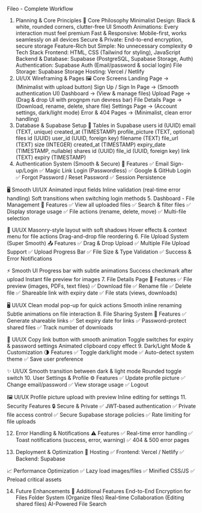 Fileo - Complete Workflow
1. Planning & Core Principles
🖤 Core Philosophy
Minimalist Design: Black & white, rounded corners, clutter-free UI
Smooth Animations: Every interaction must feel premium
Fast & Responsive: Mobile-first, works seamlessly on all devices
Secure & Private: End-to-end encryption, secure storage
Feature-Rich but Simple: No unnecessary complexity
⚙️ Tech Stack
Frontend: HTML, CSS (Tailwind for styling), JavaScript
Backend & Database: Supabase (PostgreSQL, Supabase Storage, Auth)
Authentication: Supabase Auth (Email/password & social login)
File Storage: Supabase Storage
Hosting: Vercel / Netlify
2. UI/UX Wireframing & Pages
🖼️ Core Screens
Landing Page → (Minimalist with upload button)
Sign Up / Sign In Page → (Smooth authentication UI)
Dashboard → (View & manage files)
Upload Page → (Drag & drop UI with prognpm run devress bar)
File Details Page → (Download, rename, delete, share file)
Settings Page → (Account settings, dark/light mode)
Error & 404 Pages → (Minimalist, clean error handling)
3. Database & Supabase Setup
📂 Tables in Supabase
users
id (UUID)
email (TEXT, unique)
created_at (TIMESTAMP)
profile_picture (TEXT, optional)
files
id (UUID)
user_id (UUID, foreign key)
filename (TEXT)
file_url (TEXT)
size (INTEGER)
created_at (TIMESTAMP)
expiry_date (TIMESTAMP, nullable)
shares
id (UUID)
file_id (UUID, foreign key)
link (TEXT)
expiry (TIMESTAMP)
4. Authentication System (Smooth & Secure)
🔐 Features
✅ Email Sign-up/Login
✅ Magic Link Login (Passwordless)
✅ Google & GitHub Login
✅ Forgot Password / Reset Password
✅ Session Persistence

🖥️ Smooth UI/UX
Animated input fields
Inline validation (real-time error handling)
Soft transitions when switching login methods
5. Dashboard - File Management
📂 Features
✅ View all uploaded files
✅ Search & filter files
✅ Display storage usage
✅ File actions (rename, delete, move)
✅ Multi-file selection

🎨 UI/UX
Masonry-style layout with soft shadows
Hover effects & context menu for file actions
Drag-and-drop file reordering
6. File Upload System (Super Smooth)
📤 Features
✅ Drag & Drop Upload
✅ Multiple File Upload Support
✅ Upload Progress Bar
✅ File Size & Type Validation
✅ Success & Error Notifications

⚡ Smooth UI
Progress bar with subtle animations
Success checkmark after upload
Instant file preview for images
7. File Details Page
📁 Features
✅ File preview (images, PDFs, text files)
✅ Download file
✅ Rename file
✅ Delete file
✅ Shareable link with expiry date
✅ File stats (views, downloads)

🖥️ UI/UX
Clean modal pop-up for quick actions
Smooth inline renaming
Subtle animations on file interaction
8. File Sharing System
🔗 Features
✅ Generate shareable links
✅ Set expiry date for links
✅ Password-protect shared files
✅ Track number of downloads

📱 UI/UX
Copy link button with smooth animation
Toggle switches for expiry & password settings
Animated clipboard copy effect
9. Dark/Light Mode & Customization
🌗 Features
✅ Toggle dark/light mode
✅ Auto-detect system theme
✅ Save user preference

✨ UI/UX
Smooth transition between dark & light mode
Rounded toggle switch
10. User Settings & Profile
⚙️ Features
✅ Update profile picture
✅ Change email/password
✅ View storage usage
✅ Logout

🖼️ UI/UX
Profile picture upload with preview
Inline editing for settings
11. Security Features
🔒 Secure & Private
✅ JWT-based authentication
✅ Private file access control
✅ Secure Supabase storage policies
✅ Rate limiting for file uploads

12. Error Handling & Notifications
⚠️ Features
✅ Real-time error handling
✅ Toast notifications (success, error, warning)
✅ 404 & 500 error pages

13. Deployment & Optimization
🚀 Hosting
✅ Frontend: Vercel / Netlify
✅ Backend: Supabase

📈 Performance Optimization
✅ Lazy load images/files
✅ Minified CSS/JS
✅ Preload critical assets

14. Future Enhancements
🌟 Additional Features
End-to-End Encryption for Files
Folder System (Organize files)
Real-time Collaboration (Editing shared files)
AI-Powered File Search